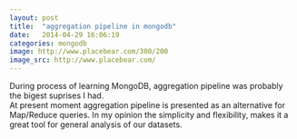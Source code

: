 ```yaml
---
layout: post
title:  "aggregation pipeline in mongodb"
date:   2014-04-29 16:06:19
categories: mongodb
image: http://www.placebear.com/300/200
image_src: http://www.placebear.com/
---
```


During process of learning MongoDB, aggregation pipeline was probably the bigest suprises I had.
<br>
At present moment aggregation pipeline is presented as an alternative for Map/Reduce queries.
In my opinion the simplicity and flexibility, makes it a great tool for general analysis of our datasets.
<br>
